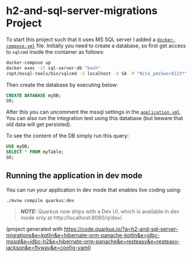 # h2-and-sql-server-migrations Project
To start this project such that it uses MS SQL server I added a [`docker-compose.yml`](docker-compose.yml) file. Initially you need to create a database, so first get access to `sqlcmd` inside the container as follows:
```bash
docker-compose up
docker exec -it sql-server-db "bash"
/opt/mssql-tools/bin/sqlcmd -S localhost -U SA -P "NiCe_pAsSword123*"
```
Then create the database by executing below:
```sql
CREATE DATABASE myDB;
GO;
```
After this you can uncomment the mssql settings in the [`application.yml`](src/main/resources/application.yml). You can also run the integration test using this database (but beware that old data will get persisted).

To see the content of the DB simply run this query:
```sql
USE myDB;
SELECT * FROM myTable;
GO;
```



## Running the application in dev mode

You can run your application in dev mode that enables live coding using:
```shell script
./mvnw compile quarkus:dev
```

> **_NOTE:_**  Quarkus now ships with a Dev UI, which is available in dev mode only at http://localhost:8080/q/dev/.

(project generated with https://code.quarkus.io/?a=h2-and-sql-server-migrations&e=kotlin&e=hibernate-orm-panache-kotlin&e=jdbc-mssql&e=jdbc-h2&e=hibernate-orm-panache&e=resteasy&e=resteasy-jackson&e=flyway&e=config-yaml)